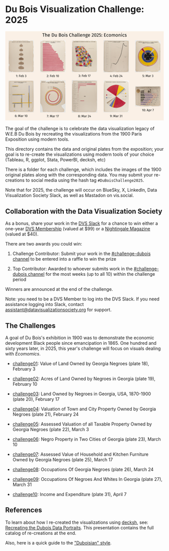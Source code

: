 # Du Bois Visualization Challenge: 2025

![challenge2025](plate-list-00001.png)

The goal of the challenge is to celebrate the data visualization legacy of W.E.B Du Bois by recreating the visualizations from the 1900 Paris Exposition using modern tools.

This directory contains the data and original plates from the exposition; your goal is to re-create the visualizations using modern tools of your choice (Tableau, R, ggplot, Stata, PowerBI, decksh, etc)

There is a folder for each challenge, which includes the images of the 1900 original plates along with the corresponding data. You may submit your re-creations to social media using the hash tag ```#DuBoisChallenge2025```. 

Note that for 2025, the challenge will occur on BlueSky, X, LinkedIn, Data Visualization Society Slack, as well as Mastadon on vis.social.

## Collaboration with the Data Visualization Society

As a bonus, share your work in the [DVS Slack](https://datavizsociety.slack.com/archives/C04N7FZ1S82) for a chance to win either a one-year [DVS Membership](https://www.datavisualizationsociety.org/membership?utm_source=github&utm_medium=website&utm_campaign=dubois-challenge-2025) (valued at $99) or a [Nightingale Magazine](https://nightingaledvs.com/) (valued at $40).

There are two awards you could win:

1. Challenge Contributor: Submit your work in the [#challenge-dubois channel](https://datavizsociety.slack.com/archives/C04N7FZ1S82) to be entered into a raffle to win the prize

2. Top Contributor: Awarded to whoever submits work in the [#challenge-dubois channel](https://datavizsociety.slack.com/archives/C04N7FZ1S82) for the most weeks (up to all 10) within the challenge period 

Winners are announced at the end of the challenge.

Note: you need to be a DVS Member to log into the DVS Slack. If you need assistance logging into Slack, contact assistant@datavisualizationsociety.org for support.

## The Challenges

A goal of Du Bois's exhibition in 1900 was to demonstrate the economic development Black people since emancipation in 1865. One hundred and sixty years later, in 2025, this year's challenge will focus on visuals dealing with *Ecomomics*.

* [challenge01](https://github.com/ajstarks/dubois-data-portraits/tree/master/challenge/2025/challenge01): Value of Land Owned by Georgia Negroes (plate 18), February 3

* [challenge02](https://github.com/ajstarks/dubois-data-portraits/tree/master/challenge/2025/challenge02): Acres of Land Owned by Negroes in Georgia (plate 19), February 10

* [challenge03](https://github.com/ajstarks/dubois-data-portraits/tree/master/challenge/2025/challenge03): Land Owned by Negroes in Georgia, USA, 1870-1900  (plate 20), February 17

* [challenge04](https://github.com/ajstarks/dubois-data-portraits/tree/master/challenge/2025/challenge04): Valuation of Town and City Property Owned by Georgia Negroes (plate 21), February 24

* [challenge05](https://github.com/ajstarks/dubois-data-portraits/tree/master/challenge/2025/challenge05): Assessed Valuation of all Taxable Property Owned by Georgia Negroes (plate 22), March 3

* [challenge06](https://github.com/ajstarks/dubois-data-portraits/tree/master/challenge/2025/challenge06): Negro Property in Two Cities of Georgia (plate 23), March 10

* [challenge07](https://github.com/ajstarks/dubois-data-portraits/tree/master/challenge/2025/challenge07):  Assessed Value of Household and Kitchen Furniture Owned by Georgia Negroes (plate 25), March 17

* [challenge08](https://github.com/ajstarks/dubois-data-portraits/tree/master/challenge/2025/challenge08): Occupations Of Georgia Negroes (plate 26), March 24

* [challenge09](https://github.com/ajstarks/dubois-data-portraits/tree/master/challenge/2025/challenge09): Occupations Of Negroes And Whites In Georgia  (plate 27), March 31

* [challenge10](https://github.com/ajstarks/dubois-data-portraits/tree/master/challenge/2025/challenge10): Income and Expenditure (plate 31), April 7

## References

To learn about how I re-created the visualizations using [decksh](https://speakerdeck.com/ajstarks/decksh-a-little-language-for-decks), see: [Recreating the Dubois Data Portraits](https://speakerdeck.com/ajstarks/recreating-the-dubois-data-portraits). This presentation contains the full catalog of re-creations at the end.

Also, here is a quick guide to the ["Duboisian" style](https://github.com/ajstarks/dubois-data-portraits/blob/master/dubois-style.pdf).

